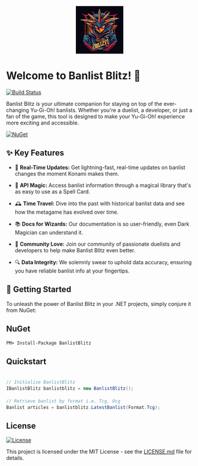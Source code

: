 <div align="center">
  <img src="assets/logo/logo_128x128.png" alt="Banlist Blitz Logo">
</div>

# Welcome to Banlist Blitz! 🚀
[![Build Status](https://dev.azure.com/fablecode/Yugioh/_apis/build/status%2Ffablecode.banlist-blitz?branchName=main)](https://dev.azure.com/fablecode/Yugioh/_build/latest?definitionId=22&branchName=main)

Banlist Blitz is your ultimate companion for staying on top of the ever-changing Yu-Gi-Oh! banlists. Whether you're a duelist, a developer, or just a fan of the game, this tool is designed to make your Yu-Gi-Oh! experience more exciting and accessible.

[![NuGet](https://img.shields.io/nuget/v/BanlistBlitz.svg)](https://www.nuget.org/packages/BanlistBlitz/)

## ✨ Key Features

- 🔄 **Real-Time Updates:** Get lightning-fast, real-time updates on banlist changes the moment Konami makes them.

- 🧩 **API Magic:** Access banlist information through a magical library that's as easy to use as a Spell Card.

- 🕰️ **Time Travel:** Dive into the past with historical banlist data and see how the metagame has evolved over time.

- 📚 **Docs for Wizards:** Our documentation is so user-friendly, even Dark Magician can understand it.

- 👥 **Community Love:** Join our community of passionate duelists and developers to help make Banlist Blitz even better.

- 🔍 **Data Integrity:** We solemnly swear to uphold data accuracy, ensuring you have reliable banlist info at your fingertips.

## 🚀 Getting Started

To unleash the power of Banlist Blitz in your .NET projects, simply conjure it from NuGet:

## NuGet

    PM> Install-Package BanlistBlitz

## Quickstart

```csharp

// Initialize BanlistBlitz
IBanlistBlitz banlistblitz = new BanlistBlitz();

// Retrieve banlist by format i.e. Tcg, Ocg
Banlist articles = banlistblitz.LatestBanlist(Format.Tcg);

```

## License
[![License](https://img.shields.io/badge/license-MIT-blue.svg)](LICENSE)

This project is licensed under the MIT License - see the [LICENSE.md](LICENSE) file for details.
